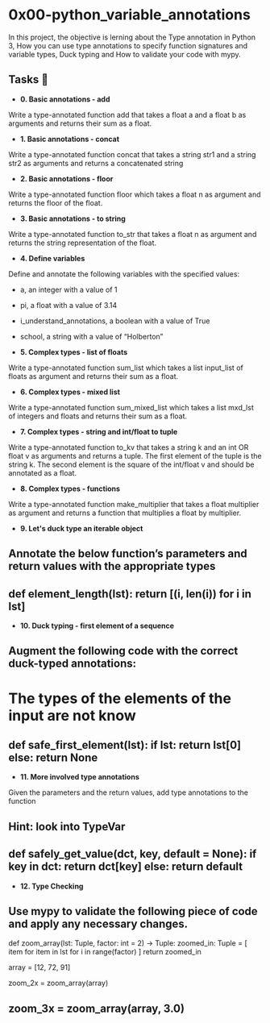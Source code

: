 #   0x00-python_variable_annotations

In this project, the objective is lerning about the Type annotation in Python 3, How you can use type annotations to specify function signatures and variable types, Duck typing and How to validate your code with mypy.

## Tasks :page_with_curl:

* **0. Basic annotations - add**

Write a type-annotated function add that takes a float a and a float b as arguments and returns their sum as a float.

* **1. Basic annotations - concat**

Write a type-annotated function concat that takes a string str1 and a string str2 as arguments and returns a concatenated string

* **2. Basic annotations - floor**

Write a type-annotated function floor which takes a float n as argument and returns the floor of the float.

* **3. Basic annotations - to string**

Write a type-annotated function to_str that takes a float n as argument and returns the string representation of the float.

* **4. Define variables**

Define and annotate the following variables with the specified values:

* a, an integer with a value of 1
* pi, a float with a value of 3.14
* i_understand_annotations, a boolean with a value of True
* school, a string with a value of “Holberton”

* **5. Complex types - list of floats**

Write a type-annotated function sum_list which takes a list input_list of floats as argument and returns their sum as a float.

* **6. Complex types - mixed list**

Write a type-annotated function sum_mixed_list which takes a list mxd_lst of integers and floats and returns their sum as a float.

* **7. Complex types - string and int/float to tuple**

Write a type-annotated function to_kv that takes a string k and an int OR float v as arguments and returns a tuple. The first element of the tuple is the string k. The second element is the square of the int/float v and should be annotated as a float.

* **8. Complex types - functions**

Write a type-annotated function make_multiplier that takes a float multiplier as argument and returns a function that multiplies a float by multiplier.

* **9. Let's duck type an iterable object**

Annotate the below function’s parameters and return values with the appropriate types
----------------------------------------------------------------
def element_length(lst):
    return [(i, len(i)) for i in lst]
----------------------------------------------------------------

* **10. Duck typing - first element of a sequence**

Augment the following code with the correct duck-typed annotations:
------------------------------------------------------------------
# The types of the elements of the input are not know
def safe_first_element(lst):
    if lst:
        return lst[0]
    else:
        return None
------------------------------------------------------------------

* **11. More involved type annotations**

Given the parameters and the return values, add type annotations to the function

Hint: look into TypeVar
------------------------------------------------------------------
def safely_get_value(dct, key, default = None):
    if key in dct:
        return dct[key]
    else:
        return default
------------------------------------------------------------------

* **12. Type Checking**

Use mypy to validate the following piece of code and apply any necessary changes.
------------------------------------------------------------------
def zoom_array(lst: Tuple, factor: int = 2) -> Tuple:
    zoomed_in: Tuple = [
        item for item in lst
        for i in range(factor)
    ]
    return zoomed_in


array = [12, 72, 91]

zoom_2x = zoom_array(array)

zoom_3x = zoom_array(array, 3.0)
------------------------------------------------------------------